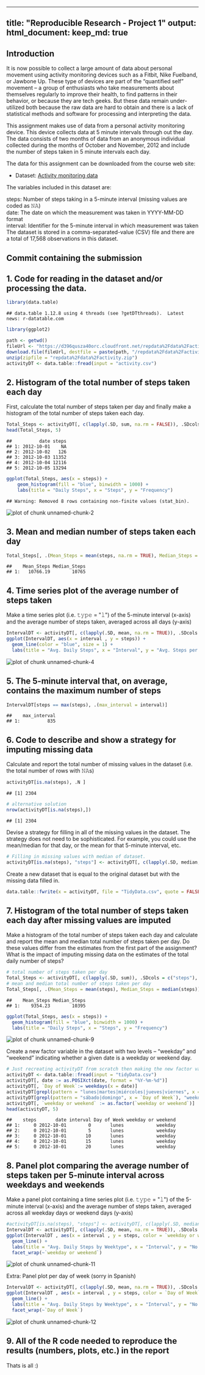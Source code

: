 <!-- rmarkdown v1 -->
---
title: "Reproducible Research - Project 1"
output: 
  html_document:
    keep_md: true
---

## Introduction
It is now possible to collect a large amount of data about personal movement using activity monitoring devices such as a Fitbit, Nike Fuelband, or Jawbone Up. These type of devices are part of the “quantified self” movement – a group of enthusiasts who take measurements about themselves regularly to improve their health, to find patterns in their behavior, or because they are tech geeks. But these data remain under-utilized both because the raw data are hard to obtain and there is a lack of statistical methods and software for processing and interpreting the data.

This assignment makes use of data from a personal activity monitoring device. This device collects data at 5 minute intervals through out the day. The data consists of two months of data from an anonymous individual collected during the months of October and November, 2012 and include the number of steps taken in 5 minute intervals each day.

The data for this assignment can be downloaded from the course web site:

* Dataset: [Activity monitoring data](https://d396qusza40orc.cloudfront.net/repdata%2Fdata%2Factivity.zip) 

The variables included in this dataset are:

steps: Number of steps taking in a 5-minute interval (missing values are coded as 𝙽𝙰) </br>
date: The date on which the measurement was taken in YYYY-MM-DD format </br>
interval: Identifier for the 5-minute interval in which measurement was taken </br>
The dataset is stored in a comma-separated-value (CSV) file and there are a total of 17,568 observations in this dataset. 

## Commit containing the submission
## 1. Code for reading in the dataset and/or processing the data.

```r
library(data.table)
```

```
## data.table 1.12.8 using 4 threads (see ?getDTthreads).  Latest news: r-datatable.com
```

```r
library(ggplot2)

path <- getwd()
fileUrl <- "https://d396qusza40orc.cloudfront.net/repdata%2Fdata%2Factivity.zip"
download.file(fileUrl, destfile = paste(path, "/repdata%2Fdata%2Factivity.zip", sep = "/"))
unzip(zipfile = "repdata%2Fdata%2Factivity.zip")
activityDT <- data.table::fread(input = "activity.csv")
```

## 2. Histogram of the total number of steps taken each day

First, calculate the total number of steps taken per day and finally make a histogram of the total number of steps taken each day. 


```r
Total_Steps <- activityDT[, c(lapply(.SD, sum, na.rm = FALSE)), .SDcols = c("steps"), by = .(date)] 
head(Total_Steps, 5)
```

```
##          date steps
## 1: 2012-10-01    NA
## 2: 2012-10-02   126
## 3: 2012-10-03 11352
## 4: 2012-10-04 12116
## 5: 2012-10-05 13294
```

```r
ggplot(Total_Steps, aes(x = steps)) +
    geom_histogram(fill = "blue", binwidth = 1000) +
    labs(title = "Daily Steps", x = "Steps", y = "Frequency")
```

```
## Warning: Removed 8 rows containing non-finite values (stat_bin).
```

![plot of chunk unnamed-chunk-2](figure/unnamed-chunk-2-1.png)

## 3. Mean and median number of steps taken each day


```r
Total_Steps[, .(Mean_Steps = mean(steps, na.rm = TRUE), Median_Steps = median(steps, na.rm = TRUE))]
```

```
##    Mean_Steps Median_Steps
## 1:   10766.19        10765
```

## 4. Time series plot of the average number of steps taken
Make a time series plot (i.e. 𝚝𝚢𝚙𝚎 = "𝚕") of the 5-minute interval (x-axis) and the average number of steps taken, averaged across all days (y-axis)


```r
IntervalDT <- activityDT[, c(lapply(.SD, mean, na.rm = TRUE)), .SDcols = c("steps"), by = .(interval)] 
ggplot(IntervalDT, aes(x = interval , y = steps)) + 
  geom_line(color = "blue", size = 1) + 
  labs(title = "Avg. Daily Steps", x = "Interval", y = "Avg. Steps per day")
```

![plot of chunk unnamed-chunk-4](figure/unnamed-chunk-4-1.png)

## 5. The 5-minute interval that, on average, contains the maximum number of steps


```r
IntervalDT[steps == max(steps), .(max_interval = interval)]
```

```
##    max_interval
## 1:          835
```

## 6. Code to describe and show a strategy for imputing missing data
Calculate and report the total number of missing values in the dataset (i.e. the total number of rows with 𝙽𝙰s)


```r
activityDT[is.na(steps), .N ]
```

```
## [1] 2304
```

```r
# alternative solution
nrow(activityDT[is.na(steps),])
```

```
## [1] 2304
```

Devise a strategy for filling in all of the missing values in the dataset. The strategy does not need to be sophisticated. For example, you could use the mean/median for that day, or the mean for that 5-minute interval, etc.


```r
# Filling in missing values with median of dataset. 
activityDT[is.na(steps), "steps"] <- activityDT[, c(lapply(.SD, median, na.rm = TRUE)), .SDcols = c("steps")]
```

Create a new dataset that is equal to the original dataset but with the missing data filled in.


```r
data.table::fwrite(x = activityDT, file = "TidyData.csv", quote = FALSE)
```


## 7. Histogram of the total number of steps taken each day after missing values are imputed

Make a histogram of the total number of steps taken each day and calculate and report the mean and median total number of steps taken per day. Do these values differ from the estimates from the first part of the assignment? What is the impact of imputing missing data on the estimates of the total daily number of steps?


```r
# total number of steps taken per day
Total_Steps <- activityDT[, c(lapply(.SD, sum)), .SDcols = c("steps"), by = .(date)] 
# mean and median total number of steps taken per day
Total_Steps[, .(Mean_Steps = mean(steps), Median_Steps = median(steps))]
```

```
##    Mean_Steps Median_Steps
## 1:    9354.23        10395
```

```r
ggplot(Total_Steps, aes(x = steps)) + 
  geom_histogram(fill = "blue", binwidth = 1000) + 
  labs(title = "Daily Steps", x = "Steps", y = "Frequency")
```

![plot of chunk unnamed-chunk-9](figure/unnamed-chunk-9-1.png)

Create a new factor variable in the dataset with two levels – “weekday” and “weekend” indicating whether a given date is a weekday or weekend day.


```r
# Just recreating activityDT from scratch then making the new factor variable. (No need to, just want to be clear on what the entire process is.) 
activityDT <- data.table::fread(input = "tidyData.csv")
activityDT[, date := as.POSIXct(date, format = "%Y-%m-%d")]
activityDT[, `Day of Week`:= weekdays(x = date)]
activityDT[grepl(pattern = "lunes|martes|miércoles|jueves|viernes", x = `Day of Week`), "weekday or weekend"] <- "weekday"
activityDT[grepl(pattern = "sábado|domingo", x = `Day of Week`), "weekday or weekend"] <- "weekend"
activityDT[, `weekday or weekend` := as.factor(`weekday or weekend`)]
head(activityDT, 5)
```

```
##    steps       date interval Day of Week weekday or weekend
## 1:     0 2012-10-01        0       lunes            weekday
## 2:     0 2012-10-01        5       lunes            weekday
## 3:     0 2012-10-01       10       lunes            weekday
## 4:     0 2012-10-01       15       lunes            weekday
## 5:     0 2012-10-01       20       lunes            weekday
```

## 8. Panel plot comparing the average number of steps taken per 5-minute interval across weekdays and weekends
Make a panel plot containing a time series plot (i.e. 𝚝𝚢𝚙𝚎 = "𝚕") of the 5-minute interval (x-axis) and the average number of steps taken, averaged across all weekday days or weekend days (y-axis)


```r
#activityDT[is.na(steps), "steps"] <- activityDT[, c(lapply(.SD, median, na.rm = TRUE)), .SDcols = c("steps")]
IntervalDT <- activityDT[, c(lapply(.SD, mean, na.rm = TRUE)), .SDcols = c("steps"), by = .(interval, `weekday or weekend`)] 
ggplot(IntervalDT , aes(x = interval , y = steps, color = `weekday or weekend`)) + 
  geom_line() + 
  labs(title = "Avg. Daily Steps by Weektype", x = "Interval", y = "No. of Steps") + 
  facet_wrap(~`weekday or weekend`)
```

![plot of chunk unnamed-chunk-11](figure/unnamed-chunk-11-1.png)

Extra: Panel plot per day of week (sorry in Spanish)


```r
IntervalDT <- activityDT[, c(lapply(.SD, mean, na.rm = TRUE)), .SDcols = c("steps"), by = .(interval, `Day of Week`)] 
ggplot(IntervalDT , aes(x = interval , y = steps, color = `Day of Week`)) + 
  geom_line() + 
  labs(title = "Avg. Daily Steps by Weektype", x = "Interval", y = "No. of Steps") + 
  facet_wrap(~`Day of Week`)
```

![plot of chunk unnamed-chunk-12](figure/unnamed-chunk-12-1.png)


## 9. All of the R code needed to reproduce the results (numbers, plots, etc.) in the report
Thats is all :)

